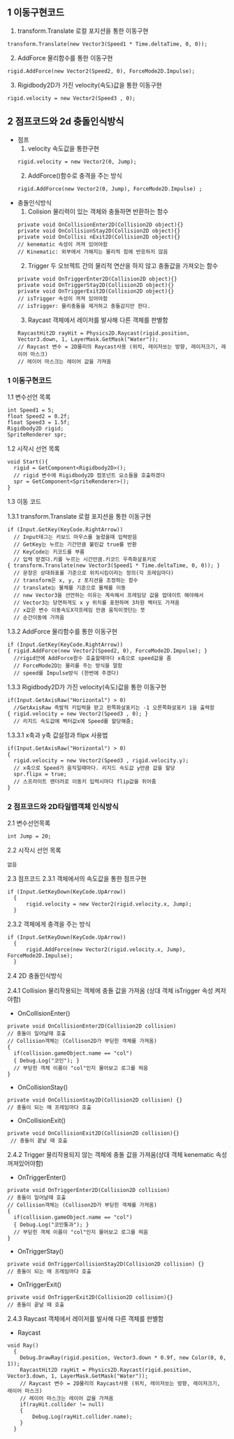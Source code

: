 
## 1 이동구현코드
1. transform.Translate 로컬 포지션을 통한 이동구현
```
transform.Translate(new Vector3(Speed1 * Time.deltaTime, 0, 0));
```
2. AddForce 물리함수를 통한 이동구현
```
rigid.AddForce(new Vector2(Speed2, 0), ForceMode2D.Impulse);
```
3. Rigidbody2D가 가진 velocity(속도)값을 통한 이동구현
```
rigid.velocity = new Vector2(Speed3 , 0);
```

## 2 점프코드와 2d 충돌인식방식
* 점프
  1. velocity 속도값을 통한구현
  ```
  rigid.velocity = new Vector2(0, Jump);
  ```
  2. AddForce()함수로 충격을 주는 방식
  ```
  rigid.AddForce(new Vector2(0, Jump), ForceMode2D.Impulse) ;
  ```
* 충돌인식방식
  1. Colision 물리력이 있는 객체와 충돌하면 반환하는 함수
  ```
  private void OnCollisionEnter2D(Collision2D object){}
  private void OnCollisionStay2D(Collision2D object){}
  private void OnCollisi nExit2D(Collision2D object){}
  // kenematic 속성이 꺼져 있어야함
  // Kinematic: 외부에서 가해지는 물리적 힘에 반응하지 않음
  ```
  2. Trigger 두 오브젝트 간의 물리적 연산을 하지 않고 충돌값을 가져오는 함수
  ```
  private void OnTriggerEnter2D(Collision2D object){}
  private void OnTriggerStay2D(Collision2D object){}
  private void OnTriggerExit2D(Collision2D object){}
  // isTrigger 속성이 꺼져 있어야함
  // isTrigger: 물리충돌을 제거하고 충돌감지만 한다.
  ```
  3. Raycast 객체에서 레이저를 발사해 다른 객체를 판별함
  ```
  RaycastHit2D rayHit = Physics2D.Raycast(rigid.position, Vector3.down, 1, LayerMask.GetMask("Water"));
  // Raycast 변수 = 2D물리의 Raycast사용 (위치, 레이저쏘는 방향, 레이저크기, 레이어 마스크)
  // 레이어 마스크는 레이어 값을 가져옴 
  ```

### 1 이동구현코드
  1.1 변수선언 목록
  ```
  int Speed1 = 5;
  float Speed2 = 0.2f;
  float Speed3 = 1.5f;
  Rigidbody2D rigid;
  SpriteRenderer spr;
  ```
  1.2 시작시 선언 목록
  ```
  void Start(){
    rigid = GetComponent<Rigidbody2D>();
    // rigid 변수에 Rigidbody2D 컴포넌트 요소들을 호출하겠다
    spr = GetComponent<SpriteRenderer>();
  }
  ```

  1.3 이동 코드

  1.3.1 transform.Translate 로컬 포지션을 통한 이동구현
  ```
  if (Input.GetKey(KeyCode.RightArrow))
    // Input태그는 키보드 마우스를 눌렀을때 입력받음
    // GetKey는 누르는 기간만큼 불린값 true를 반환
    // KeyCode는 키코드를 부름
    // 입력 받겠다.키를 누르는 시간만큼.키코드 우측화살표키로
  { transform.Translate(new Vector3(Speed1 * Time.deltaTime, 0, 0)); }
    // 문장은 상대좌표를 기준으로 위치시킴이라는 정의(각 프레임마다)
    // transform은 x, y, z 포지션을 조정하는 함수
    // translate는 물체를 기준으로 물체를 이동
    // new Vector3을 선언하는 이유는 계속해서 프레임당 값을 업데이트 해야해서
    // Vector3는 당연하게도 x y 위치를 표현하며 3차원 벡터도 가져옴
    // x값은 변수 이동속도X각프레임 만큼 움직이겟단는 뜻 
    // 순간이동에 가까움
  ```
  1.3.2 AddForce 물리함수를 통한 이동구현
  ```
  if (Input.GetKey(KeyCode.RightArrow))
  { rigid.AddForce(new Vector2(Speed2, 0), ForceMode2D.Impulse); }
    //rigid안에 AddForce함수 호출할때마다 x축으로 speed값을 줌
    // ForceMode2D는 물리를 주는 방식을 말함
    // speed를 Impulse방식 (한번에 주겠다)
  ```
  1.3.3 Rigidbody2D가 가진 velocity(속도)값을 통한 이동구현
  ```
  if(Input.GetAxisRaw("Horizontal") > 0)
    //GetAxisRaw 즉발적 키입력을 받고 왼쪽화살표키는 -1 오른쪽화살표키 1을 출력함
  { rigid.velocity = new Vector2(Speed3 , 0); }
    // 리지드 속도값에 벡터값x에 Speed를 할당해줌;
  ```
  1.3.3.1 x축과 y축 값설정과 flipx 사용법
  ```
  if(Input.GetAxisRaw("Horizontal") > 0)
  {
    rigid.velocity = new Vector2(Speed3 , rigid.velocity.y);
    // x축으로 Speed가 움직일때마다. 리지드 속도값 y만큼 값을 할당
    spr.flipx = true;
    // 스프라이트 렌더러로 이동키 입력시마다 flip값을 쥐어줌
  }
  ```
### 2 점프코드와 2D타일맵객체 인식방식
  2.1 변수선언목록
  ```
  int Jump = 20;
  ```
  2.2 시작시 선언 목록
  ```
  없음
  ```
  2.3 점프코드
  2.3.1 객체에서의 속도값을 통한 점프구현
  ```
  if (Input.GetKeyDown(KeyCode.UpArrow))
    {
        rigid.velocity = new Vector2(rigid.velocity.x, Jump);
    }
  ```
  2.3.2 객체에게 충격을 주는 방식
  ```
  if (Input.GetKeyDown(KeyCode.UpArrow))
    {
        rigid.AddForce(new Vector2(rigid.velocity.x, Jump), ForceMode2D.Impulse);
    }
  ```
  2.4 2D 충돌인식방식

  2.4.1 Collision 물리작용되는 객체에 충돌 값을 가져옴 (상대 객체 isTrigger 속성 켜저야함)

  * OnCollisionEnter()
  ``` 
  private void OnCollisionEnter2D(Collision2D collision)
  // 충돌이 일어날때 호출
  // Collision객체는 (Collison2D가 부딛힌 객체를 가져옴)
  {
    if(collision.gameObject.name == "col")
    { Debug.Log("코인"); }
    // 부딛힌 객체 이름이 "col"인지 물어보고 로그를 띄움
  }
  ```
  * OnCollisionStay()
  ```
  private void OnCollisionStay2D(Collision2D collision) {}
  // 충돌이 되는 매 프레임마다 호출
  ```
  * OnCollisionExit()
  ```
  private void OnCollisionExit2D(Collision2D collision){}
   // 충돌이 끝날 때 호출
  ```

  2.4.2 Trigger 물리작용되지 않는 객체에 충돌 값을 가져옴(상대 객체 kenematic 속성 꺼져있어야함)

  * OnTriggerEnter()
  ```
  private void OnTriggerEnter2D(Collision2D collision)
  // 충돌이 일어날때 호출
  // Collision객체는 (Collison2D가 부딛힌 객체를 가져옴)
  {
    if(collision.gameObject.name == "col")
    { Debug.Log("코인통과"); }
    // 부딛힌 객체 이름이 "col"인지 물어보고 로그를 띄움
  }
  ```
  * OnTriggerStay()
  ```
  private void OnTriggerCollisionStay2D(Collision2D collision) {}
  // 충돌이 되는 매 프레임마다 호출
  ```
  * OnTriggerExit()
  ```
  private void OnTriggerExit2D(Collision2D collision){}
  // 충돌이 끝날 때 호출
  ```

  2.4.3 Raycast 객체에서 레이저를 발사해 다른 객체를 판별함
  * Raycast
  ```
  void Ray()
    {
      Debug.DrawRay(rigid.position, Vector3.down * 0.9f, new Color(0, 0, 1));
      RaycastHit2D rayHit = Physics2D.Raycast(rigid.position, Vector3.down, 1, LayerMask.GetMask("Water"));
      // Raycast 변수 = 2D물리의 Raycast사용 (위치, 레이저쏘는 방향, 레이저크기, 레이어 마스크)
      // 레이어 마스크는 레이어 값을 가져옴 
      if(rayHit.collider != null)
      {
          Debug.Log(rayHit.collider.name);
      }
    }
  ```
